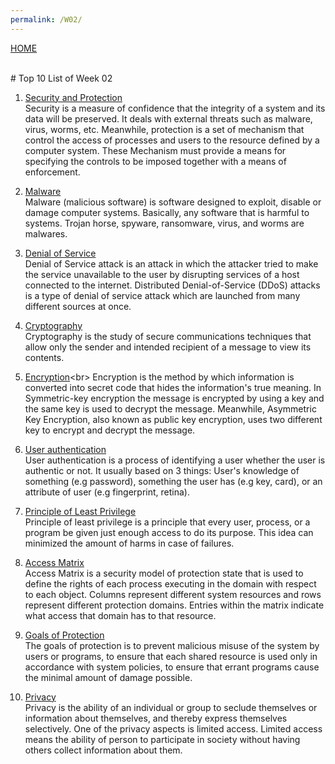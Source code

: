 ```yaml
---
permalink: /W02/
---
```

[HOME](../)

<br>
# Top 10 List of Week 02

1. [Security and Protection](https://www.geeksforgeeks.org/difference-between-security-and-protection/)<br>
Security is a measure of confidence that the integrity of a system and
its data will be preserved. It deals with external threats such as malware, virus, worms, etc. 
Meanwhile, protection is a set of mechanism that control the access
of processes and users to the resource defined by a computer system. These Mechanism must provide
a means for specifying the controls to be imposed together with a means of enforcement. 

2. [Malware](https://en.wikipedia.org/wiki/Malware)<br>
Malware (malicious software) is software designed to exploit, disable
or damage computer systems. Basically, any software that is harmful to systems.
Trojan horse, spyware, ransomware, virus, and worms are malwares.

3. [Denial of Service](https://en.wikipedia.org/wiki/Denial-of-service_attack)<br>
Denial of Service attack is an attack in which the attacker tried to make the service unavailable to the user
by disrupting services of a host connected to the internet. Distributed Denial-of-Service (DDoS) attacks
is a type of denial of service attack which are launched from many different sources at once.

4. [Cryptography](https://usa.kaspersky.com/resource-center/definitions/what-is-cryptography)<br>
Cryptography is the study of secure communications techniques that allow only 
the sender and intended recipient of a message to view its contents.

5. [Encryption](https://searchsecurity.techtarget.com/definition/encryption#:~:text=Encryption%20is%20the%20method%20by,encrypted%20data%20is%20called%20ciphertext.)<br>
Encryption is the method by which information is converted into secret code that hides the information's true meaning.
In Symmetric-key encryption the message is encrypted by using a key and the same key is used to decrypt the message.
Meanwhile, Asymmetric Key Encryption, also known as public key encryption, uses two different key to encrypt and decrypt the message.

6. [User authentication](https://en.wikipedia.org/wiki/Authentication)<br>
User authentication is a process of identifying a user whether the user is authentic or not. It usually based on
3 things: User's knowledge of something (e.g password), something the user has (e.g key, card), or an attribute
of user (e.g fingerprint, retina).  

7. [Principle of Least Privilege](https://en.wikipedia.org/wiki/Principle_of_least_privilege)<br>
Principle of least privilege is a principle that every user, process, or a program be given just enough access to do its purpose.
This idea can minimized the amount of harms in case of failures.

8. [Access Matrix](https://www.geeksforgeeks.org/access-matrix-in-operating-system/)<br>
Access Matrix is a security model of protection state that is used to define the rights of each process executing in the domain with respect to each object.
Columns represent different system resources and rows represent different protection domains. 
Entries within the matrix indicate what access that domain has to that resource.

9. [Goals of Protection](https://www.cs.uic.edu/~jbell/CourseNotes/OperatingSystems/14_Protection.html)<br>
The goals of protection is to prevent malicious misuse of the system by users or programs,
to ensure that each shared resource is used only in accordance with system policies, 
to ensure that errant programs cause the minimal amount of damage possible.


10. [Privacy](https://en.wikipedia.org/wiki/Privacy)<br>
Privacy is the ability of an individual or group to seclude themselves
or information about themselves, and thereby express themselves selectively.
One of the privacy aspects is limited access. Limited access means the ability of person
to participate in society without having others collect information about them.
